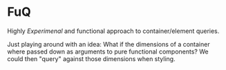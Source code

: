 # FuQ

Highly *Experimenal* and functional approach to container/element queries.

Just playing around with an idea: What if the dimensions of a container where passed down as arguments to pure functional components? We could then "query" against those dimensions when styling.
